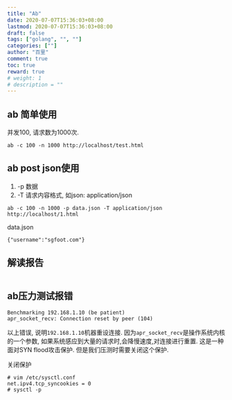 ```yaml
---
title: "Ab"
date: 2020-07-07T15:36:03+08:00
lastmod: 2020-07-07T15:36:03+08:00
draft: false
tags: ["golang", "", ""]
categories: [""]
author: "百里"
comment: true
toc: true
reward: true
# weight: 1
# description = ""
---
```


## ab 简单使用

并发100, 请求数为1000次.

```
ab -c 100 -n 1000 http://localhost/test.html
```

## ab post json使用
1. -p 数据
2. -T 请求内容格式, 如json: application/json
```
ab -c 100 -n 1000 -p data.json -T application/json http://localhost/1.html
```
data.json
```
{"username":"sgfoot.com"}
```

## 解读报告

```

```





## ab压力测试报错

```
Benchmarking 192.168.1.10 (be patient)
apr_socket_recv: Connection reset by peer (104)
```

以上错误, 说明`192.168.1.10`机器重设连接. 因为`apr_socket_recv`是操作系统内核的一个参数, 如果系统感应到大量的请求时,会降慢速度,对连接进行重置. 这是一种面对SYN flood攻击保护. 但是我们压测时需要关闭这个保护. 

关闭保护

```
# vim /etc/sysctl.conf 
net.ipv4.tcp_syncookies = 0
# sysctl -p
```


